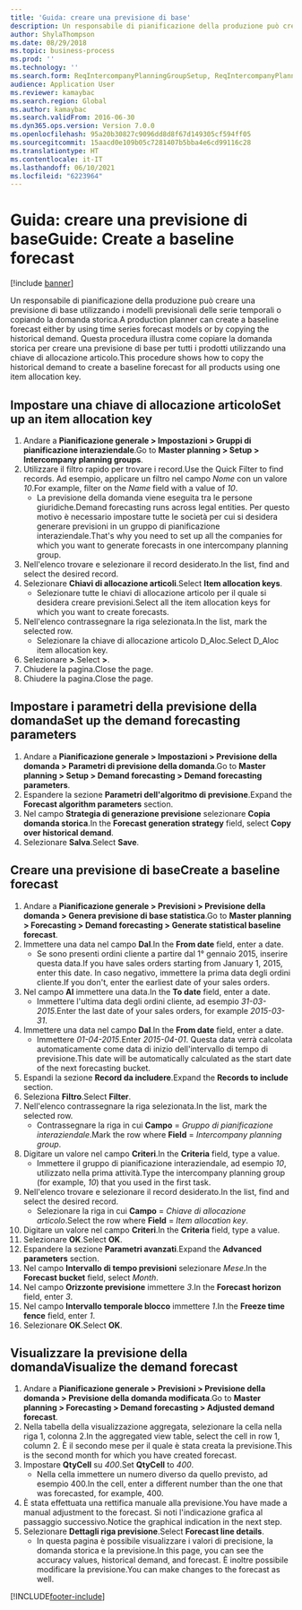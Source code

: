 ```yaml
---
title: 'Guida: creare una previsione di base'
description: Un responsabile di pianificazione della produzione può creare una previsione di base utilizzando i modelli previsionali delle serie temporali o copiando la domanda storica.
author: ShylaThompson
ms.date: 08/29/2018
ms.topic: business-process
ms.prod: ''
ms.technology: ''
ms.search.form: ReqIntercompanyPlanningGroupSetup, ReqIntercompanyPlanningGroupAllocKeys, ReqDemPlanForecastParameters, ReqDemPlanCreateForecastDialog, SysQueryForm, ReqDemPlanForecastViewer
audience: Application User
ms.reviewer: kamaybac
ms.search.region: Global
ms.author: kamaybac
ms.search.validFrom: 2016-06-30
ms.dyn365.ops.version: Version 7.0.0
ms.openlocfilehash: 95a20b30827c9096dd8d8f67d149305cf594ff05
ms.sourcegitcommit: 15aacd0e109b05c7281407b5bba4e6cd99116c28
ms.translationtype: HT
ms.contentlocale: it-IT
ms.lasthandoff: 06/10/2021
ms.locfileid: "6223964"
---
```

# <a name="guide-create-a-baseline-forecast"></a><span data-ttu-id="08d26-103">Guida: creare una previsione di base</span><span class="sxs-lookup"><span data-stu-id="08d26-103">Guide: Create a baseline forecast</span></span>

[!include [banner](../../includes/banner.md)]

<span data-ttu-id="08d26-104">Un responsabile di pianificazione della produzione può creare una previsione di base utilizzando i modelli previsionali delle serie temporali o copiando la domanda storica.</span><span class="sxs-lookup"><span data-stu-id="08d26-104">A production planner can create a baseline forecast either by using time series forecast models or by copying the historical demand.</span></span> <span data-ttu-id="08d26-105">Questa procedura illustra come copiare la domanda storica per creare una previsione di base per tutti i prodotti utilizzando una chiave di allocazione articolo.</span><span class="sxs-lookup"><span data-stu-id="08d26-105">This procedure shows how to copy the historical demand to create a baseline forecast for all products using one item allocation key.</span></span>

## <a name="set-up-an-item-allocation-key"></a><span data-ttu-id="08d26-106">Impostare una chiave di allocazione articolo</span><span class="sxs-lookup"><span data-stu-id="08d26-106">Set up an item allocation key</span></span>

1. <span data-ttu-id="08d26-107">Andare a **Pianificazione generale > Impostazioni > Gruppi di pianificazione interaziendale**.</span><span class="sxs-lookup"><span data-stu-id="08d26-107">Go to **Master planning > Setup > Intercompany planning groups**.</span></span>
2. <span data-ttu-id="08d26-108">Utilizzare il filtro rapido per trovare i record.</span><span class="sxs-lookup"><span data-stu-id="08d26-108">Use the Quick Filter to find records.</span></span> <span data-ttu-id="08d26-109">Ad esempio, applicare un filtro nel campo *Nome* con un valore *10*.</span><span class="sxs-lookup"><span data-stu-id="08d26-109">For example, filter on the *Name* field with a value of *10*.</span></span>
    * <span data-ttu-id="08d26-110">La previsione della domanda viene eseguita tra le persone giuridiche.</span><span class="sxs-lookup"><span data-stu-id="08d26-110">Demand forecasting runs across legal entities.</span></span> <span data-ttu-id="08d26-111">Per questo motivo è necessario impostare tutte le società per cui si desidera generare previsioni in un gruppo di pianificazione interaziendale.</span><span class="sxs-lookup"><span data-stu-id="08d26-111">That's why you need to set up all the companies for which you want to generate forecasts in one intercompany planning group.</span></span>  
3. <span data-ttu-id="08d26-112">Nell'elenco trovare e selezionare il record desiderato.</span><span class="sxs-lookup"><span data-stu-id="08d26-112">In the list, find and select the desired record.</span></span>
4. <span data-ttu-id="08d26-113">Selezionare **Chiavi di allocazione articoli**.</span><span class="sxs-lookup"><span data-stu-id="08d26-113">Select **Item allocation keys**.</span></span>
    * <span data-ttu-id="08d26-114">Selezionare tutte le chiavi di allocazione articolo per il quale si desidera creare previsioni.</span><span class="sxs-lookup"><span data-stu-id="08d26-114">Select all the item allocation keys for which you want to create forecasts.</span></span>  
5. <span data-ttu-id="08d26-115">Nell'elenco contrassegnare la riga selezionata.</span><span class="sxs-lookup"><span data-stu-id="08d26-115">In the list, mark the selected row.</span></span>
    * <span data-ttu-id="08d26-116">Selezionare la chiave di allocazione articolo D_Aloc.</span><span class="sxs-lookup"><span data-stu-id="08d26-116">Select D_Aloc item allocation key.</span></span>  
6. <span data-ttu-id="08d26-117">Selezionare **>**.</span><span class="sxs-lookup"><span data-stu-id="08d26-117">Select **>**.</span></span>
7. <span data-ttu-id="08d26-118">Chiudere la pagina.</span><span class="sxs-lookup"><span data-stu-id="08d26-118">Close the page.</span></span>
8. <span data-ttu-id="08d26-119">Chiudere la pagina.</span><span class="sxs-lookup"><span data-stu-id="08d26-119">Close the page.</span></span>

## <a name="set-up-the-demand-forecasting-parameters"></a><span data-ttu-id="08d26-120">Impostare i parametri della previsione della domanda</span><span class="sxs-lookup"><span data-stu-id="08d26-120">Set up the demand forecasting parameters</span></span>

1. <span data-ttu-id="08d26-121">Andare a **Pianificazione generale > Impostazioni > Previsione della domanda > Parametri di previsione della domanda**.</span><span class="sxs-lookup"><span data-stu-id="08d26-121">Go to **Master planning > Setup > Demand forecasting > Demand forecasting parameters**.</span></span>
2. <span data-ttu-id="08d26-122">Espandere la sezione **Parametri dell'algoritmo di previsione**.</span><span class="sxs-lookup"><span data-stu-id="08d26-122">Expand the **Forecast algorithm parameters** section.</span></span>
3. <span data-ttu-id="08d26-123">Nel campo **Strategia di generazione previsione** selezionare **Copia domanda storica**.</span><span class="sxs-lookup"><span data-stu-id="08d26-123">In the **Forecast generation strategy** field, select **Copy over historical demand**.</span></span>
4. <span data-ttu-id="08d26-124">Selezionare **Salva**.</span><span class="sxs-lookup"><span data-stu-id="08d26-124">Select **Save**.</span></span>

## <a name="create-a-baseline-forecast"></a><span data-ttu-id="08d26-125">Creare una previsione di base</span><span class="sxs-lookup"><span data-stu-id="08d26-125">Create a baseline forecast</span></span>

1. <span data-ttu-id="08d26-126">Andare a **Pianificazione generale > Previsioni > Previsione della domanda > Genera previsione di base statistica**.</span><span class="sxs-lookup"><span data-stu-id="08d26-126">Go to **Master planning > Forecasting > Demand forecasting > Generate statistical baseline forecast**.</span></span>
2. <span data-ttu-id="08d26-127">Immettere una data nel campo **Dal**.</span><span class="sxs-lookup"><span data-stu-id="08d26-127">In the **From date** field, enter a date.</span></span>
    * <span data-ttu-id="08d26-128">Se sono presenti ordini cliente a partire dal 1° gennaio 2015, inserire questa data.</span><span class="sxs-lookup"><span data-stu-id="08d26-128">If you have sales orders starting from January 1, 2015, enter this date.</span></span> <span data-ttu-id="08d26-129">In caso negativo, immettere la prima data degli ordini cliente.</span><span class="sxs-lookup"><span data-stu-id="08d26-129">If you don't, enter the earliest date of your sales orders.</span></span>  
3. <span data-ttu-id="08d26-130">Nel campo **Al** immettere una data.</span><span class="sxs-lookup"><span data-stu-id="08d26-130">In the **To date** field, enter a date.</span></span>
    * <span data-ttu-id="08d26-131">Immettere l'ultima data degli ordini cliente, ad esempio *31-03-2015*.</span><span class="sxs-lookup"><span data-stu-id="08d26-131">Enter the last date of your sales orders, for example *2015-03-31*.</span></span>  
4. <span data-ttu-id="08d26-132">Immettere una data nel campo **Dal**.</span><span class="sxs-lookup"><span data-stu-id="08d26-132">In the **From date** field, enter a date.</span></span>
    * <span data-ttu-id="08d26-133">Immettere *01-04-2015*.</span><span class="sxs-lookup"><span data-stu-id="08d26-133">Enter *2015-04-01*.</span></span> <span data-ttu-id="08d26-134">Questa data verrà calcolata automaticamente come data di inizio dell'intervallo di tempo di previsione.</span><span class="sxs-lookup"><span data-stu-id="08d26-134">This date will be automatically calculated as the start date of the next forecasting bucket.</span></span>  
5. <span data-ttu-id="08d26-135">Espandi la sezione **Record da includere**.</span><span class="sxs-lookup"><span data-stu-id="08d26-135">Expand the **Records to include** section.</span></span>
6. <span data-ttu-id="08d26-136">Seleziona **Filtro**.</span><span class="sxs-lookup"><span data-stu-id="08d26-136">Select **Filter**.</span></span>
7. <span data-ttu-id="08d26-137">Nell'elenco contrassegnare la riga selezionata.</span><span class="sxs-lookup"><span data-stu-id="08d26-137">In the list, mark the selected row.</span></span>
    * <span data-ttu-id="08d26-138">Contrassegnare la riga in cui **Campo** = *Gruppo di pianificazione interaziendale*.</span><span class="sxs-lookup"><span data-stu-id="08d26-138">Mark the row where **Field** = *Intercompany planning group*.</span></span>  
8. <span data-ttu-id="08d26-139">Digitare un valore nel campo **Criteri**.</span><span class="sxs-lookup"><span data-stu-id="08d26-139">In the **Criteria** field, type a value.</span></span>
    * <span data-ttu-id="08d26-140">Immettere il gruppo di pianificazione interaziendale, ad esempio *10*, utilizzato nella prima attività.</span><span class="sxs-lookup"><span data-stu-id="08d26-140">Type the intercompany planning group (for example, *10*) that you used in the first task.</span></span>  
9. <span data-ttu-id="08d26-141">Nell'elenco trovare e selezionare il record desiderato.</span><span class="sxs-lookup"><span data-stu-id="08d26-141">In the list, find and select the desired record.</span></span>
    * <span data-ttu-id="08d26-142">Selezionare la riga in cui **Campo** = *Chiave di allocazione articolo*.</span><span class="sxs-lookup"><span data-stu-id="08d26-142">Select the row where **Field** = *Item allocation key*.</span></span>  
10. <span data-ttu-id="08d26-143">Digitare un valore nel campo **Criteri**.</span><span class="sxs-lookup"><span data-stu-id="08d26-143">In the **Criteria** field, type a value.</span></span>
11. <span data-ttu-id="08d26-144">Selezionare **OK**.</span><span class="sxs-lookup"><span data-stu-id="08d26-144">Select **OK**.</span></span>
12. <span data-ttu-id="08d26-145">Espandere la sezione **Parametri avanzati**.</span><span class="sxs-lookup"><span data-stu-id="08d26-145">Expand the **Advanced parameters** section.</span></span>
13. <span data-ttu-id="08d26-146">Nel campo **Intervallo di tempo previsioni** selezionare *Mese*.</span><span class="sxs-lookup"><span data-stu-id="08d26-146">In the **Forecast bucket** field, select *Month*.</span></span>
14. <span data-ttu-id="08d26-147">Nel campo **Orizzonte previsione** immettere *3*.</span><span class="sxs-lookup"><span data-stu-id="08d26-147">In the **Forecast horizon** field, enter *3*.</span></span>
15. <span data-ttu-id="08d26-148">Nel campo **Intervallo temporale blocco** immettere *1*.</span><span class="sxs-lookup"><span data-stu-id="08d26-148">In the **Freeze time fence** field, enter *1*.</span></span>
16. <span data-ttu-id="08d26-149">Selezionare **OK**.</span><span class="sxs-lookup"><span data-stu-id="08d26-149">Select **OK**.</span></span>

## <a name="visualize-the-demand-forecast"></a><span data-ttu-id="08d26-150">Visualizzare la previsione della domanda</span><span class="sxs-lookup"><span data-stu-id="08d26-150">Visualize the demand forecast</span></span>

1. <span data-ttu-id="08d26-151">Andare a **Pianificazione generale > Previsioni > Previsione della domanda > Previsione della domanda modificata**.</span><span class="sxs-lookup"><span data-stu-id="08d26-151">Go to **Master planning > Forecasting > Demand forecasting > Adjusted demand forecast**.</span></span>
2. <span data-ttu-id="08d26-152">Nella tabella della visualizzazione aggregata, selezionare la cella nella riga 1, colonna 2.</span><span class="sxs-lookup"><span data-stu-id="08d26-152">In the aggregated view table, select the cell in row 1, column 2.</span></span> <span data-ttu-id="08d26-153">È il secondo mese per il quale è stata creata la previsione.</span><span class="sxs-lookup"><span data-stu-id="08d26-153">This is the second month for which you have created forecast.</span></span>
3. <span data-ttu-id="08d26-154">Impostare **QtyCell** su *400*.</span><span class="sxs-lookup"><span data-stu-id="08d26-154">Set **QtyCell** to *400*.</span></span>
    * <span data-ttu-id="08d26-155">Nella cella immettere un numero diverso da quello previsto, ad esempio 400.</span><span class="sxs-lookup"><span data-stu-id="08d26-155">In the cell, enter a different number than the one that was forecasted, for example, 400.</span></span>  
4. <span data-ttu-id="08d26-156">È stata effettuata una rettifica manuale alla previsione.</span><span class="sxs-lookup"><span data-stu-id="08d26-156">You have made a manual adjustment to the forecast.</span></span> <span data-ttu-id="08d26-157">Si noti l'indicazione grafica al passaggio successivo.</span><span class="sxs-lookup"><span data-stu-id="08d26-157">Notice the graphical indication in the next step.</span></span>
5. <span data-ttu-id="08d26-158">Selezionare **Dettagli riga previsione**.</span><span class="sxs-lookup"><span data-stu-id="08d26-158">Select **Forecast line details**.</span></span>
    * <span data-ttu-id="08d26-159">In questa pagina è possibile visualizzare i valori di precisione, la domanda storica e la previsione.</span><span class="sxs-lookup"><span data-stu-id="08d26-159">In this page, you can see the accuracy values, historical demand, and forecast.</span></span> <span data-ttu-id="08d26-160">È inoltre possibile modificare la previsione.</span><span class="sxs-lookup"><span data-stu-id="08d26-160">You can make changes to the forecast as well.</span></span>  

[!INCLUDE[footer-include](../../../includes/footer-banner.md)]